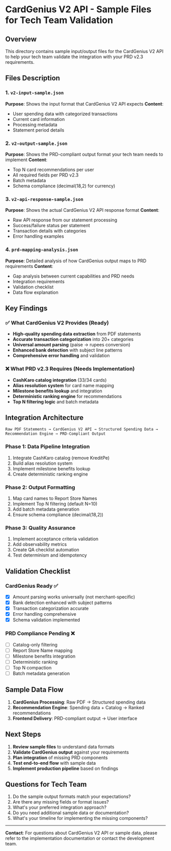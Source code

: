 # CardGenius V2 API - Sample Files for Tech Team Validation

## Overview
This directory contains sample input/output files for the CardGenius V2 API to help your tech team validate the integration with your PRD v2.3 requirements.

## Files Description

### 1. `v2-input-sample.json`
**Purpose**: Shows the input format that CardGenius V2 API expects
**Content**: 
- User spending data with categorized transactions
- Current card information
- Processing metadata
- Statement period details

### 2. `v2-output-sample.json` 
**Purpose**: Shows the PRD-compliant output format your tech team needs to implement
**Content**:
- Top N card recommendations per user
- All required fields per PRD v2.3
- Batch metadata
- Schema compliance (decimal(18,2) for currency)

### 3. `v2-api-response-sample.json`
**Purpose**: Shows the actual CardGenius V2 API response format
**Content**:
- Raw API response from our statement processing
- Success/failure status per statement
- Transaction details with categories
- Error handling examples

### 4. `prd-mapping-analysis.json`
**Purpose**: Detailed analysis of how CardGenius output maps to PRD requirements
**Content**:
- Gap analysis between current capabilities and PRD needs
- Integration requirements
- Validation checklist
- Data flow explanation

## Key Findings

### ✅ What CardGenius V2 Provides (Ready)
- **High-quality spending data extraction** from PDF statements
- **Accurate transaction categorization** into 20+ categories
- **Universal amount parsing** (paise → rupees conversion)
- **Enhanced bank detection** with subject line patterns
- **Comprehensive error handling** and validation

### ❌ What PRD v2.3 Requires (Needs Implementation)
- **CashKaro catalog integration** (33/34 cards)
- **Alias resolution system** for card name mapping
- **Milestone benefits lookup** and integration
- **Deterministic ranking engine** for recommendations
- **Top N filtering logic** and batch metadata

## Integration Architecture

```
Raw PDF Statements → CardGenius V2 API → Structured Spending Data → Recommendation Engine → PRD-Compliant Output
```

### Phase 1: Data Pipeline Integration
1. Integrate CashKaro catalog (remove KreditPe)
2. Build alias resolution system
3. Implement milestone benefits lookup
4. Create deterministic ranking engine

### Phase 2: Output Formatting
1. Map card names to Report Store Names
2. Implement Top N filtering (default N=10)
3. Add batch metadata generation
4. Ensure schema compliance (decimal(18,2))

### Phase 3: Quality Assurance
1. Implement acceptance criteria validation
2. Add observability metrics
3. Create QA checklist automation
4. Test determinism and idempotency

## Validation Checklist

### CardGenius Ready ✅
- [x] Amount parsing works universally (not merchant-specific)
- [x] Bank detection enhanced with subject patterns  
- [x] Transaction categorization accurate
- [x] Error handling comprehensive
- [x] Schema validation implemented

### PRD Compliance Pending ❌
- [ ] Catalog-only filtering
- [ ] Report Store Name mapping
- [ ] Milestone benefits integration
- [ ] Deterministic ranking
- [ ] Top N compaction
- [ ] Batch metadata generation

## Sample Data Flow

1. **CardGenius Processing**: Raw PDF → Structured spending data
2. **Recommendation Engine**: Spending data + Catalog → Ranked recommendations  
3. **Frontend Delivery**: PRD-compliant output → User interface

## Next Steps

1. **Review sample files** to understand data formats
2. **Validate CardGenius output** against your requirements
3. **Plan integration** of missing PRD components
4. **Test end-to-end flow** with sample data
5. **Implement production pipeline** based on findings

## Questions for Tech Team

1. Do the sample output formats match your expectations?
2. Are there any missing fields or format issues?
3. What's your preferred integration approach?
4. Do you need additional sample data or documentation?
5. What's your timeline for implementing the missing components?

---

**Contact**: For questions about CardGenius V2 API or sample data, please refer to the implementation documentation or contact the development team.
